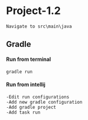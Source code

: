 # Project-1.2  
    Navigate to src\main\java
    
## Gradle
#### Run from terminal
    gradle run
  
#### Run from intellij
    -Edit run configurations
    -Add new gradle configuration
    -Add gradle project
    -Add task run
   
